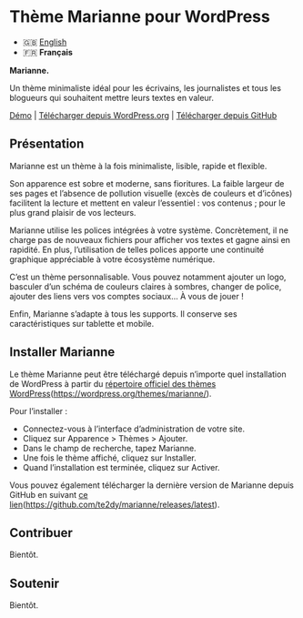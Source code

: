# Thème Marianne pour WordPress

- 🇬🇧 [English](/.github/README.md)
- 🇫🇷 **Français**

**Marianne.**

Un thème minimaliste idéal pour les écrivains, les journalistes et tous les blogueurs qui souhaitent mettre leurs textes en valeur.

[Démo](https://chezteddy.fr) | [Télécharger depuis WordPress.org](https://fr.wordpress.org/themes/marianne/) | [Télécharger depuis GitHub](https://github.com/te2dy/marianne/releases/latest)

## Présentation

Marianne est un thème à la fois minimaliste, lisible, rapide et flexible.

Son apparence est sobre et moderne, sans fioritures. La faible largeur de ses pages et l’absence de pollution visuelle (excès de couleurs et d’icônes) facilitent la lecture et mettent en valeur l’essentiel : vos contenus ; pour le plus grand plaisir de vos lecteurs.

Marianne utilise les polices intégrées à votre système. Concrètement, il ne charge pas de nouveaux fichiers pour afficher vos textes et gagne ainsi en rapidité. En plus, l’utilisation de telles polices apporte une continuité graphique appréciable à votre écosystème numérique.

C’est un thème personnalisable. Vous pouvez notamment ajouter un logo, basculer d’un schéma de couleurs claires à sombres, changer de police, ajouter des liens vers vos comptes sociaux… À vous de jouer !

Enfin, Marianne s’adapte à tous les supports. Il conserve ses caractéristiques sur tablette et mobile.

## Installer Marianne

Le thème Marianne peut être téléchargé depuis n’importe quel installation de WordPress à partir du [répertoire officiel des thèmes WordPress](#)(https://wordpress.org/themes/marianne/).

Pour l’installer :
- Connectez-vous à l’interface d’administration de votre site.
- Cliquez sur Apparence \> Thèmes \> Ajouter.
- Dans le champ de recherche, tapez Marianne.
- Une fois le thème affiché, cliquez sur Installer.
- Quand l’installation est terminée, cliquez sur Activer.

Vous pouvez également télécharger la dernière version de Marianne depuis GitHub en suivant [ce lien](#)(https://github.com/te2dy/marianne/releases/latest).

## Contribuer

Bientôt.

## Soutenir

Bientôt.
